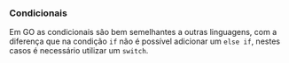 ### Condicionais

Em GO as condicionais são bem semelhantes a outras linguagens, com a diferença que na condição `if` não é possível
adicionar um `else if`, nestes casos é necessário utilizar um `switch`.
